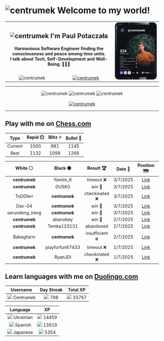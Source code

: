 <h1>
  <img
    src="https://emojis.slackmojis.com/emojis/images/1531849430/4246/blob-sunglasses.gif"
    width="30"
    alt="centrumek"
  />
  Welcome to my world!
</h1>

<table>
  <tbody>
    <tr>
      <td align="center" width="70%" colspan="2">
        <h2>
          <img
            src="https://raw.githubusercontent.com/MartinHeinz/MartinHeinz/master/wave.gif"
            width="30px"
            alt="centrumek"
          />
          I'm Paul Potaczała
        </h2>
        <h4>
          Harmonious Software Engineer finding the consciousness and peace among time units.
          <br/>
          I talk about Tech, Self-Development and Well-Being. 🌿🧘🚀
        </h4>
      </td>
      <td width="30%" rowspan="2">
        <a href="https://app.daily.dev/centrumek">
          <img
            src="./devcard.svg"
            alt="centrumek"
          />
        </a>
      </td>
    </tr>
    <tr align="center">
      <td>
        <img
          src="https://komarev.com/ghpvc/?username=centrumek&label=visitors&color=0e75b6&style=flat"
          alt="centrumek"
        >
      </td>
      <td>
        <a href="https://stackoverflow.com/users/14496012/centrumek">
          <img
            src="https://stackoverflow.com/users/flair/14496012.png?theme=dark"
            alt="centrumek"
          >
        </a>
      </td>
    </tr>
  </tbody>
</table>

---
<div align="center">
  <img 
    src="https://github-readme-stats.vercel.app/api?username=centrumek&show_icons=true&count_private=true&theme=dark&hide_border=true&hide=issues,contribs&bg_color=00000000"
    alt="centrumek"
  />
  <img
    src="https://github-readme-stats.vercel.app/api/top-langs/?username=centrumek&layout=compact&hide_border=true&theme=dark&bg_color=00000000&langs_count=6&exclude_repo=air-statistic-app"
    alt="centrumek"
  />
  <img 
    src="https://github-readme-streak-stats.herokuapp.com?user=centrumek&theme=dark&hide_border=true&background=FFFFFF00"
    alt="centrumek"
  />
  <br/>
  <br/>
  <a href="https://www.buymeacoffee.com/centrumek">
    <img
      src="https://cdn.buymeacoffee.com/buttons/v2/default-orange.png"
      height="50"
      width="210"
      alt="centrumek"
    />
  </a>
</div>

---

## Play with me on [Chess.com](https://www.chess.com/member/centrumek)

<div align="center">
<!--START_SECTION:chessStats-->
<!-- Automatically generated with https://github.com/Balastrong/chess-stats-action -->

| Type | Rapid ⏲️ | Blitz ⚡ | Bullet 🔫 |
|:---:|:---:|:---:|:---:|
| Current | 1000 | 981 | 1145 |
| Best | 1132 | 1098 | 1266 |

| White ⚪ | Black ⚫ | Result 🏆 | Date 📅 | Position 🗺️ | Type 🕕 |
|:---:|:---:|:---:|:---:|:---:|:---:|
| **centrumek** | Yamini_K | timeout ❌ | 3/7/2025 | <a href="http://www.ee.unb.ca/cgi-bin/tervo/fen.pl?select=4r1k1/5qp1/3B1p1p/1b2p2P/4P1P1/3R1P2/3p1K2/R7 w - - 2 45">Link</a> | Blitz |
| **centrumek** | DU5K0 | win 🥇 | 3/7/2025 | <a href="http://www.ee.unb.ca/cgi-bin/tervo/fen.pl?select=r4rk1/p4pQp/Rb5P/1p2p3/1pq1P3/2P2P2/1P2N1P1/1N2K2R b K - 1 22">Link</a> | Blitz |
| ToDDlerr | **centrumek** | checkmated ❌ | 3/7/2025 | <a href="http://www.ee.unb.ca/cgi-bin/tervo/fen.pl?select=r2qkbnr/ppp2Qpp/3p4/4p3/2BnP3/2N4P/PPPP1PP1/R1B1K2R b KQkq - 0 7">Link</a> | Blitz |
| Dav-04 | **centrumek** | win 🥇 | 3/7/2025 | <a href="http://www.ee.unb.ca/cgi-bin/tervo/fen.pl?select=4k3/pp2P1p1/2p3p1/P5P1/7p/6bP/8/5q1K w - - 0 41">Link</a> | Blitz |
| serundeng_ireng | **centrumek** | win 🥇 | 3/7/2025 | <a href="http://www.ee.unb.ca/cgi-bin/tervo/fen.pl?select=rn1qkb1r/pp3p2/2p1pn2/3p2p1/3P3p/3QP2P/PPPNNPP1/R1B1K2R w KQkq - 1 13">Link</a> | Blitz |
| **centrumek** | abanobey | win 🥇 | 2/7/2025 | <a href="http://www.ee.unb.ca/cgi-bin/tervo/fen.pl?select=r1bq3r/ppk2Bp1/1npbp3/3p1p2/N2P4/1P2P3/P1P2PPP/R1BQK2R b KQ - 0 14">Link</a> | Blitz |
| **centrumek** | Temka123131 | abandoned  | 2/7/2025 | <a href="http://www.ee.unb.ca/cgi-bin/tervo/fen.pl?select=8/6kp/R7/8/6PP/6r1/1K3r2/8 w - - 1 43">Link</a> | Blitz |
| Babagfarm | **centrumek** | insufficient ⏸️ | 2/7/2025 | <a href="http://www.ee.unb.ca/cgi-bin/tervo/fen.pl?select=8/8/8/1K6/2Bk4/8/8/8 b - - 0 64">Link</a> | Blitz |
| **centrumek** | playforfun67433 | timeout ❌ | 1/7/2025 | <a href="http://www.ee.unb.ca/cgi-bin/tervo/fen.pl?select=8/K4k2/2q5/8/8/8/8/8 w - - 2 63">Link</a> | Blitz |
| **centrumek** | RyanJDI | checkmated ❌ | 1/7/2025 | <a href="http://www.ee.unb.ca/cgi-bin/tervo/fen.pl?select=8/R1pk4/1p2p3/1P1pP2p/3P1P1P/4b3/1PP2qP1/5K2 w - - 2 30">Link</a> | Blitz |

<!--END_SECTION:chessStats-->
</div>

## Learn languages with me on [Duolingo.com](https://www.duolingo.com/profile/Centrumek)

<div align="center">
<!--START_SECTION:duolingoStats-->
<!-- Automatically generated with https://github.com/centrumek/duolingo-readme-stats-->

| Username | Day Streak | Total XP |
|:---:|:---:|:---:|
| <img src="https://raw.githubusercontent.com/centrumek/duolingo-readme-stats/main/assets/duolingo.png" height="12"> Centrumek | <img src="https://raw.githubusercontent.com/centrumek/duolingo-readme-stats/main/assets/streakinactive.svg" height="12"> 798 | <img src="https://raw.githubusercontent.com/centrumek/duolingo-readme-stats/main/assets/xp.svg" height="12"> 33767 | <img src="https://raw.githubusercontent.com/centrumek/duolingo-readme-stats/main/assets/xp.svg" height="12"> 0 |

| Language | XP |
|:---:|:---:|
| <img src="https://raw.githubusercontent.com/centrumek/duolingo-readme-stats/main/assets/langs/ukrainian.svg" height="12"> Ukrainian | <img src="https://raw.githubusercontent.com/centrumek/duolingo-readme-stats/main/assets/xp.svg" height="12"> 14459 |
| <img src="https://raw.githubusercontent.com/centrumek/duolingo-readme-stats/main/assets/langs/spanish.svg" height="12"> Spanish | <img src="https://raw.githubusercontent.com/centrumek/duolingo-readme-stats/main/assets/xp.svg" height="12"> 13919 |
| <img src="https://raw.githubusercontent.com/centrumek/duolingo-readme-stats/main/assets/langs/japanese.svg" height="12"> Japanese | <img src="https://raw.githubusercontent.com/centrumek/duolingo-readme-stats/main/assets/xp.svg" height="12"> 5354 |

<!--END_SECTION:duolingoStats-->
</div>
<!--
**centrumek/centrumek** is a ✨ _special_ ✨ repository because its `README.md` (this file) appears on your GitHub profile.

Here are some ideas to get you started:

- 🔭 I’m currently working on ...
- 🌱 I’m currently learning ...
- 👯 I’m looking to collaborate on ...
- 🤔 I’m looking for help with ...
- 💬 Ask me about ...
- 📫 How to reach me: ...
- 😄 Pronouns: ...
- ⚡ Fun fact: ...
-->

